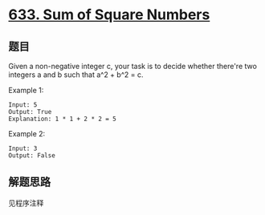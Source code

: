 # [633. Sum of Square Numbers](https://leetcode-cn.com/problems/sum-of-square-numbers/)

## 题目

Given a non-negative integer c, your task is to decide whether there're two integers a and b such that a^2 + b^2 = c.

Example 1:

```text
Input: 5
Output: True
Explanation: 1 * 1 + 2 * 2 = 5
```

Example 2:

```text
Input: 3
Output: False
```

## 解题思路

见程序注释
